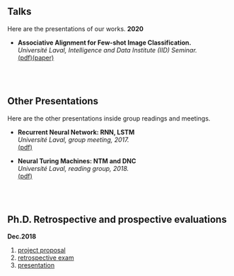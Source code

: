 ## Talks 
Here are the presentations of our works. 
**2020**
- **Associative Alignment for Few-shot Image Classification.**\
	_Université Laval, Intelligence and Data Institute (IID) Seminar._  
	[(pdf)](https://github.com/ArmanAfrasiyabi/Ph.D-reports-talks-presentations/blob/master/presentations/Associative%20Alignmentfor%20Few-Shot%20Image%20Classification.pdf)[(paper)](https://arxiv.org/abs/1912.05094) 







<br/>
<br/>

## Other Presentations
Here are the other presentations inside group readings and meetings.  

- **Recurrent Neural Network: RNN, LSTM**\
	_Université Laval, group meeting, 2017._  
	[(pdf)](https://github.com/ArmanAfrasiyabi/Ph.D-reports-talks-presentations/blob/master/presentations/Associative%20Alignmentfor%20Few-Shot%20Image%20Classification.pdf) 
	
	
- **Neural Turing Machines: NTM and DNC**\
	_Université Laval, reading group, 2018._  
	[(pdf)](https://github.com/ArmanAfrasiyabi/Ph.D-reports-talks-presentations/blob/master/presentations/Associative%20Alignmentfor%20Few-Shot%20Image%20Classification.pdf) 









<br/>
<br/>
 
## Ph.D. Retrospective and prospective evaluations

**Dec.2018** 
1. [project proposal](https://github.com/ArmanAfrasiyabi/Ph.D-report-exam-presentations/blob/master/retrospective%20and%20prospective%20evaluations/Reducing%20the%20need%20for%20large%20labeleddataset%20in%20the%20learning%20to%20learn%20framework.pdf)
2. [retrospective exam](https://github.com/ArmanAfrasiyabi/Ph.D-report-exam-presentations/blob/master/retrospective%20and%20prospective%20evaluations/Retrospective%20Exam.pdf)
3. [presentation]() 






